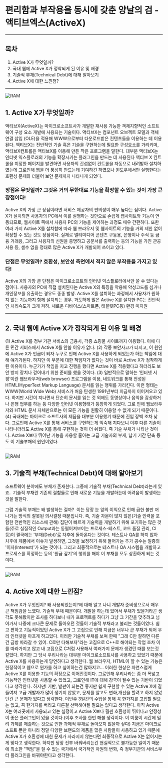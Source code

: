 # 편리함과 부작용을 동시에 갖춘 양날의 검 - 액티브엑스(ActiveX)
---

## 목차 
1. Active X가 무엇일까?
2. 국내 웹에 Active X가 정착되게 된 이유 및 배경
3. 기술적 부채(Technical Debt)에 대해 알아보기
4. Active X에 대한 느낀점?

---

![RAM](http://www.vogie.net/sites/default/files/blog_images/activex_problem.png)

## 1. Active X가 무엇일까?

액티브X(ActiveX)는 마이크로소프트사가 개발한 재사용 가능한 객체지향적인 소프트웨어 구성 요소 개발에 사용되는 기술이다. 
액티브X는 컴포넌트 오브젝트 모델과 객체 연결 삽입 (OLE)을 적용해 WWW으로부터 다운로드받은 컨텐츠들을 이용하는 데 이용된다. 
액티브X는 전반적인 기술 혹은 기술을 구현하는데 필요한 구성요소를 가리키며, 액티브X컨트롤은 액티브X를 이용해 만든 작은 프로그램을 말한다. 대부분 액티브X는 인터넷 익스플로러의 기능을 
확장시키는 플러그인을 만드는 데 사용된다
액티브 X 컨트롤을 지정한 페이지를 발견하면 사용자의 간섭없이 컨트롤을 자동으로 내려받아 설치하였는데 그로인해 웹을 더 풍성히 만드는데
기여하긴 하였으나 윈도우에서만 실행한다는 호환성 문제와 더불어 보안 문제까지 나타나게 되었다.

###  장점은 무엇일까? 그것은 거의 무한대로 기능을 확장할 수 있는 것이 가장 큰장점이다!
Active X의 가장 큰 장점이라면 서비스 제공자의 편의성이 매우 높다는 점이다. Active X가 설치되면 사용자의 PC에서 이를 실행하는 것만으로
손쉽게 웹사이트와 기능이 연동되므로, 웹사이트 쪽에서 사용자 PC의 기능을 제어하는 과정도 매우 간편하다. 또한 여러 가지 Active X를 설치함에
따라 웹 브라우저 및 웹사이트의 기능을 거의 제한 없이 확장할 수 있는 것도 장점이다. 실제로 멀티미디어 콘텐츠 구동용, 은행이나 주식 등 금융 거래용,
그리고 사용자의 신원을 증명하고 공문서를 출력하는 등의 기능을 가진 관공서용 등, 셀수 없을 정대로 많은 Active X가 개발되어 쓰이고 있다.

###  단점은 무엇일까? 호환성, 보안성 측면에서 적지 않은 부작용을 가지고 있다!
Active X의 가장 큰 단점은 마이크로소프트의 인터넷 익스플로러에서만 쓸 수 있다는 점이다.
사용자의 PC에 직접 설치된다는 Active X의 특징을 악용해 악성코드를 심거나 개인정보를 유출하는 경우도 종종 발생.
Active X를 설치하는 과정에서 사용자가 원하지 않는 기능까지 함께 설치되는 경우.
과도하게 많은 Active X를 설치한 PC는 전반적인 처리속도가 크게 저하.
새로운 디바이스(스마트폰, 태블릿PC등) 환경 미지원


---


## 2. 국내 웹에 Active X가 정착되게 된 이유 및 배경
(1) Active X를 정부 기관 서비스와 금융사, 각종 쇼핑물 사이트까지 이용했다. 이에 다른 민간 서비스에서 Active X를 안쓸 이유가 없다.
(2) 각종 보안사고가 터지고, 이 원인에 Active X가 언급이 되자 누구로 인해 Active X를 사용하게 되었는가 하는 책임에 대해 얘기가된다. 하지만 이 부분에 대한 책임자가 없다는 것이 바로 Active X가 정착하게 된 이유이다.
누군가가 책임을 지고 진행을 했다면 Active X를 적용했다고 하더라도 보안 방지 장치나 걷어내기 위한 준비를 했을 것이다.
(3) 일반적으로 말하는 ‘인터넷 서핑’이란 웹브라우저(web browser) 프로그램을 이용, 네트워크를 통해 전성된 HTML(HyperText Markup Language) 문서를 읽는 행위를 가리킨다. 이런 형태는 WWW(World Wide Web) 서비스가 처음 탄생한 1991년부터 지금까지 이어져오고 있다. 하지만 시간이 지나면서 단순히 문서를 읽는 것 외에도 동영상이나 음악을 감상하거나 은행 업무를 하는 등 다양한 인터넷 이용형태가 등장하게 되었다. 그로 인해 웹브라우저와 HTML 문서 자체만으로는 이 모든 기능을 원활히 이용할 수 없게 되기 때문이다.
(4) 국내에는 마이크로 소프트사의 제품을 대부분 이용했기 때문에 진입 장벽 조차 낮다. 그로인해 Active X를 통해 서비스를 구현하는게 익숙해 지다보니 이후 다른 기술이 나타나더라도 Active X를 통해 구현하는 것이 더 쉬웠다. 즉 기술 부채가 나타난 것이다.
 Active X보다 뛰어난 기능을 사용할 줄아는 고급 기술자의 부재, 납기 기간 단축 등도 이 기술부채의 원인이었다. 

---

![RAM](http://ppss.kr/wp-content/uploads/2016/05/%EB%8B%A4%EC%9A%B4%EB%A1%9C%EB%93%9C-7-1.jpg)

## 3. 기술적 부채(Technical Debt)에 대해 알아보기

소프트웨어 분야에도 부채가 존재한다. 그중에 기술적 부채(Technical Debt)라는게 있죠. 
기술적 부채란 기존의 결함들로 인해 새로운 기능을 개발하는데 어려움이 발생하는 것을 말한다. 

그럼 기술적 부채는 왜 발생하는 걸까? 
이는 당장 눈 앞의 이익으로 인해 급한 불만 꺼나가는 방식의 잘못된 의사결정 때문입니다.
즉, 기술 자본이 많지 않은(기술 인력을 포함한 전반적인 리소스에 관해) 집단이 빠르게 기술력을 개발하기 위해 포기하는 많은 것들(주로 실질적인 Output과는 동떨어져보이는 프로세스-테스트, 코드 품질 관리, CI 등)이 결국에는 '부채(Debt)'로 차후에 돌아온다는 것이다. 테스트나 QA를 하지 않아 차후에 제품에서 이슈가 발생하면, 그것을 보정하기 위해 들어가는 추가 공수는 일종의 '이자(Interest)'가 되는 것이다. 그리고 최종적으로는 테스트나 QA 시스템을 개발하고 프로세스를 확정하는 등의 '원금 갚기'의 행위를 해야 이 부채를 모두 상환하게 되는 것이다.

---

![RAM](http://www.venturesquare.net/wp-content/uploads/2014/12/7534287902_a3ba8bf589_z.jpg)

## 4. Active X에 대한 느낀점?
Active X가 무엇인지? 왜 사용되었는지?에 대해 알고 나니 개발자 준비생으로서 매우 큰 책임감을 느꼈다.
기술적 부채 때문이다. 개발을 하는데 있어서 부채가 있을거라곤 생각도 못해봤지만 조사를 하다보니 내가 프로젝트를 하다가 그냥 그 기간을 맞추려고 넘어가서 나중에
크나큰 문제로 돌아오던 것들이 기술적 부채라고 불리는 것들이었다. 쉽고 편하고 기능적이었던 Active X가 그 고집으로 인해 지금은 너무나 큰 부채가 되어 우리 인터넷을 아프게 하고있다.
이러한 기술적 부채를 보며 한때 "그래 C만 잘하면 다른건 금방 따라갈 수 있어. C로만 다해보자"라는 고집으로 C++로 해야되는 작업 조차 이를 따라가지고 않고 내 고집으로 C처럼 사용해서
여러가지 문제가 생겼던 때를 보는것 같았다. 하지만 그 당시 우리나라는 대부분 마이크로소프트사를 사용하고 있었기 때문에 Active X를 사용하는게 당연하다고 생각한다. 웹 브라우저, HTML이 할 수 있는 기능은
한정적이고 웹으로 뭔가를 하고 싶어하는건 많아지고... 이러한 현상은 자연스럽게 Active X를 이용한 기능의 확장으로 이어진것이다. 그로인해 우리나라는 좀 더 폭넓고 기능적인 인터넷을 사용할 수 있었고,
그로인해 IT에 대해 강국이 될수 있는 기반이 되었다고 생각한다. 하지만! 기반, 발판이 되는건 좋지만 쉽게 구현할 수 있는 Active X에 길들여져 고급 개발자가 많이 생기지 않았고, 문제를 알고도 변화,개선을 할려고 하지 않았던건
큰 문제가 있다고 생각한다.
이번주 3일간의 수업을 통해 꼭 한가지를 고집할 필요는 없고, 꼭 한가지를 버리고 다른걸 선택해야될 필요는 없다고 생각한다. 아직 Active X는 여러곳에서 사용되고 있는 실정이고
Active X보다 훨씬 호환성이 뛰어나고 안정성이 좋은 플러그인이 있을 것이다.(이후 조사를 한번 해볼 생각이다. 이 미룸이 시간에 밀려 과제를 제출하는 것으로 인한 과제적 부채로 돌아오지 않을까 싶다)
지금은 마이크로소프트 뿐만 아니라 정말 다양한 브랜드의 제품을 많은 사람들이 사용하고 있기 때문에 Active X가 호환성에 대한 문제가 사라지지 않는다면 최종적으로 Active X는 없어지는게 맞다고 생각한다. 
하지만 당장 전부 바꿔버리는건 현실적으로 불가능한 일이기 때문에 최소한 "책임"을 질 수 있는 국가에서 국가적인 차원의 변화, 즉 정부기관의 서비스부터 플러그인을 바꿔야한다고 생각한다.

---
